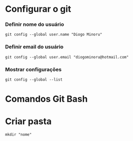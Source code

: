 # Configurar o git
### Definir nome do usuário
```
git config --global user.name "Diogo Minoru"
```
### Definir email do usuário
```
git config --global user.email "diogominoru@hotmail.com"
```

### Mostrar configurações
```
git config --global --list
```

# Comandos Git Bash
# Criar pasta
```
mkdir "nome"
```